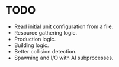 TODO
====

 - Read initial unit configuration from a file.
 - Resource gathering logic.
 - Production logic.
 - Building logic.
 - Better collision detection.
 - Spawning and I/O with AI subprocesses.
